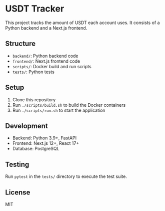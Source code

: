 
# USDT Tracker

This project tracks the amount of USDT each account uses. It consists of a Python backend and a Next.js frontend.

## Structure

- `backend/`: Python backend code
- `frontend/`: Next.js frontend code
- `scripts/`: Docker build and run scripts
- `tests/`: Python tests

## Setup

1. Clone this repository
2. Run `./scripts/build.sh` to build the Docker containers
3. Run `./scripts/run.sh` to start the application

## Development

- Backend: Python 3.9+, FastAPI
- Frontend: Next.js 12+, React 17+
- Database: PostgreSQL

## Testing

Run `pytest` in the `tests/` directory to execute the test suite.

## License

MIT
